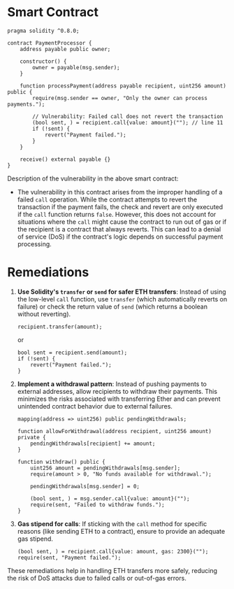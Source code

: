 # Smart Contract

```solidity
pragma solidity ^0.8.0;

contract PaymentProcessor {
    address payable public owner;

    constructor() {
        owner = payable(msg.sender);
    }

    function processPayment(address payable recipient, uint256 amount) public {
        require(msg.sender == owner, "Only the owner can process payments.");

        // Vulnerability: Failed call does not revert the transaction
        (bool sent, ) = recipient.call{value: amount}(""); // line 11
        if (!sent) {
            revert("Payment failed.");
        }
    }

    receive() external payable {}
}
```

Description of the vulnerability in the above smart contract:
- The vulnerability in this contract arises from the improper handling of a failed `call` operation. While the contract attempts to revert the transaction if the payment fails, the check and revert are only executed if the `call` function returns `false`. However, this does not account for situations where the `call` might cause the contract to run out of gas or if the recipient is a contract that always reverts. This can lead to a denial of service (DoS) if the contract's logic depends on successful payment processing.

# Remediations

1. **Use Solidity's `transfer` or `send` for safer ETH transfers**: Instead of using the low-level `call` function, use `transfer` (which automatically reverts on failure) or check the return value of `send` (which returns a boolean without reverting).

    ```solidity
    recipient.transfer(amount);
    ```

    or

    ```solidity
    bool sent = recipient.send(amount);
    if (!sent) {
        revert("Payment failed.");
    }
    ```

2. **Implement a withdrawal pattern**: Instead of pushing payments to external addresses, allow recipients to withdraw their payments. This minimizes the risks associated with transferring Ether and can prevent unintended contract behavior due to external failures.

    ```solidity
    mapping(address => uint256) public pendingWithdrawals;

    function allowForWithdrawal(address recipient, uint256 amount) private {
        pendingWithdrawals[recipient] += amount;
    }

    function withdraw() public {
        uint256 amount = pendingWithdrawals[msg.sender];
        require(amount > 0, "No funds available for withdrawal.");

        pendingWithdrawals[msg.sender] = 0;

        (bool sent, ) = msg.sender.call{value: amount}("");
        require(sent, "Failed to withdraw funds.");
    }
    ```

3. **Gas stipend for calls**: If sticking with the `call` method for specific reasons (like sending ETH to a contract), ensure to provide an adequate gas stipend.

    ```solidity
    (bool sent, ) = recipient.call{value: amount, gas: 2300}("");
    require(sent, "Payment failed.");
    ```

These remediations help in handling ETH transfers more safely, reducing the risk of DoS attacks due to failed calls or out-of-gas errors.